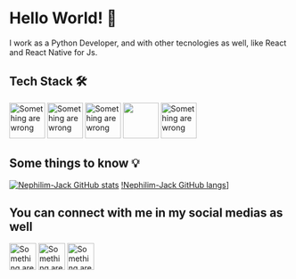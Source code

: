 # Hello World! 👋

I work as a Python Developer, and with other tecnologies as well, like React and React Native for Js.

## Tech Stack :hammer_and_wrench:
<a href="https://www.python.org/"><img height=64 width=64 src='https://upload.wikimedia.org/wikipedia/commons/c/c3/Python-logo-notext.svg' alt='Something are wrong'></img></a>
<a href="https://developer.mozilla.org/en-US/docs/Web/JavaScript"><img height=64 width=64 src='https://upload.wikimedia.org/wikipedia/commons/thumb/9/99/Unofficial_JavaScript_logo_2.svg/1024px-Unofficial_JavaScript_logo_2.svg.png' alt='Something are wrong'></img></a>
<a href="https://www.typescriptlang.org/"><img height=64 width=64 src='https://cdn.icon-icons.com/icons2/2415/PNG/512/typescript_original_logo_icon_146317.png' alt='Something are wrong'></img></a>
<a href="https://reactjs.org/"><img height=64 width=64 src='https://camo.githubusercontent.com/2bdf8c7efa768a94ecfcc2470ef6a9b2d978d99eaa95a7bebcec279258761e2c/68747470733a2f2f75706c6f61642e77696b696d656469612e6f72672f77696b6970656469612f636f6d6d6f6e732f342f34372f52656163742e737667'></img></a>
<a href="https://www.djangoproject.com/"><img height=64 width=64 src='https://cdn.worldvectorlogo.com/logos/django.svg' alt='Something are wrong'></img></a>

## Some things to know :bulb:

[![Nephilim-Jack GitHub stats](https://github-readme-stats.vercel.app/api?username=Nephilim-Jack&show_icons=true&count_private=true&theme=dracula)](https://github.com/anuraghazra/github-readme-stats)
[!Nephilim-Jack GitHub langs](https://github-readme-stats.vercel.app/api/top-langs/?username=Nephilim-Jack&layout=compact&langs_count=7&theme=dracula)]

## You can connect with me in my social medias as well

<a href='https://www.linkedin.com/in/m4theusmendes/'><img height=48 width=48 src='https://cdn4.iconfinder.com/data/icons/social-messaging-ui-color-shapes-2-free/128/social-linkedin-circle-512.png' alt='Something are wrong'></a>
<a href='https://www.instagram.com/theus_med/'><img height=48 width=48 src='https://logodownload.org/wp-content/uploads/2017/04/instagram-logo.png' alt='Something are wrong'></a>
<a href='mailto:mattheus2015@yahoo.com.br'><img height=48 width=48 src='https://cdn4.iconfinder.com/data/icons/ionicons/512/icon-email-512.png' alt='Something are wrong'></a>
